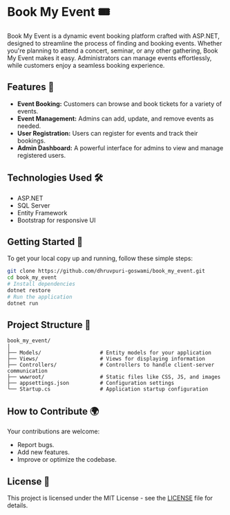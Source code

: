 # Book My Event 🎟️

Book My Event is a dynamic event booking platform crafted with ASP.NET, designed to streamline the process of finding and booking events. Whether you're planning to attend a concert, seminar, or any other gathering, Book My Event makes it easy. Administrators can manage events effortlessly, while customers enjoy a seamless booking experience.

## Features 🌟

- **Event Booking:** Customers can browse and book tickets for a variety of events.
- **Event Management:** Admins can add, update, and remove events as needed.
- **User Registration:** Users can register for events and track their bookings.
- **Admin Dashboard:** A powerful interface for admins to view and manage registered users.

## Technologies Used 🛠️

- ASP.NET
- SQL Server
- Entity Framework
- Bootstrap for responsive UI

## Getting Started 🚀

To get your local copy up and running, follow these simple steps:

```bash
git clone https://github.com/dhruvpuri-goswami/book_my_event.git
cd book_my_event
# Install dependencies
dotnet restore
# Run the application
dotnet run
```

## Project Structure 📂

```
book_my_event/
│
├── Models/                   # Entity models for your application
├── Views/                    # Views for displaying information
├── Controllers/              # Controllers to handle client-server communication
├── wwwroot/                  # Static files like CSS, JS, and images
├── appsettings.json          # Configuration settings
└── Startup.cs                # Application startup configuration
```

## How to Contribute 🌍

Your contributions are welcome:

- Report bugs.
- Add new features.
- Improve or optimize the codebase.

## License 📄

This project is licensed under the MIT License - see the [LICENSE](LICENSE) file for details.

